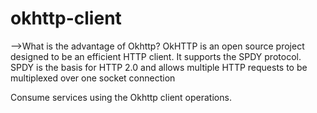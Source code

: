 # okhttp-client

-->What is the advantage of Okhttp?
   OkHTTP is an open source project designed to be an efficient HTTP client. It supports the SPDY protocol. SPDY is the basis for HTTP 2.0 and allows multiple HTTP requests to be multiplexed over one socket connection

Consume services using the Okhttp client operations.
